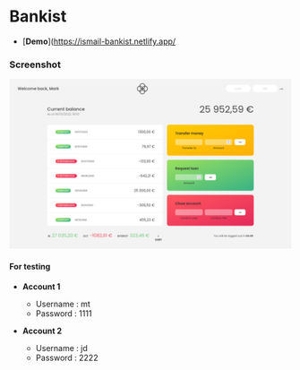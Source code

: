 # Bankist

- [**Demo**](https://ismail-bankist.netlify.app/

### Screenshot

![](screenshots/Screenshot%202022-10-06%20at%2018-50-33%20Bankist.png)

#### For testing

- **Account 1**
  - Username : mt
  - Password : 1111

- **Account 2**
  - Username : jd
  - Password : 2222
